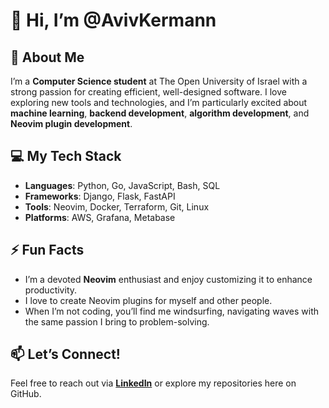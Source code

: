 # 👋 Hi, I’m @AvivKermann  

## 🌟 About Me  
I’m a **Computer Science student** at The Open University of Israel with a strong passion for creating efficient, well-designed software. I love exploring new tools and technologies, and I’m particularly excited about **machine learning**, **backend development**, **algorithm development**, and **Neovim plugin development**.  

## 💻 My Tech Stack  
- **Languages**: Python, Go, JavaScript, Bash, SQL  
- **Frameworks**: Django, Flask, FastAPI
- **Tools**: Neovim, Docker, Terraform, Git, Linux  
- **Platforms**: AWS, Grafana, Metabase  

## ⚡ Fun Facts  
- I’m a devoted **Neovim** enthusiast and enjoy customizing it to enhance productivity.  
- I love to create Neovim plugins for myself and other people.  
- When I’m not coding, you’ll find me windsurfing, navigating waves with the same passion I bring to problem-solving.  

## 📫 Let’s Connect!  
Feel free to reach out via **[LinkedIn](https://www.linkedin.com/in/aviv-kermann/)** or explore my repositories here on GitHub.  
